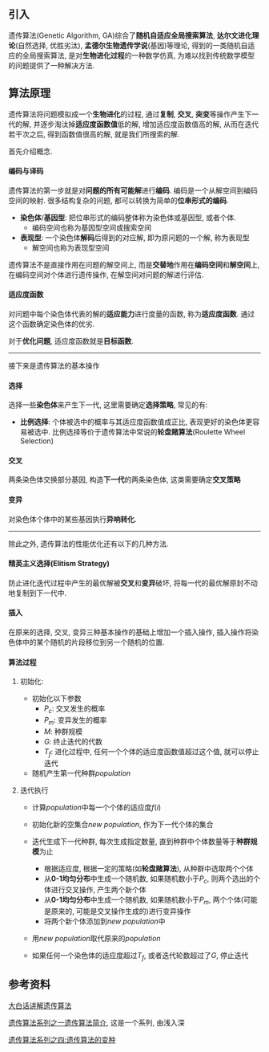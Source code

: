 ## 引入

遗传算法(Genetic Algorithm, GA)综合了**随机自适应全局搜索算法**, **达尔文进化理论**(自然选择, 优胜劣汰), **孟德尔生物遗传学说**(基因)等理论, 得到的一类随机自适应的全局搜索算法, 是对**生物进化过程**的一种数学仿真, 为难以找到传统数学模型的问题提供了一种解决方法.

## 算法原理

遗传算法将问题模拟成一个**生物进化**的过程, 通过**复制**, **交叉**, **突变**等操作产生下一代的解, 并逐步淘汰掉**适应度函数值**低的解, 增加适应度函数值高的解, 从而在迭代若干次之后, 得到函数值很高的解, 就是我们所搜索的解.

首先介绍概念.

#### 编码与译码

遗传算法的第一步就是对**问题的所有可能解**进行**编码**. 编码是一个从解空间到编码空间的映射. 很多结构复杂的问题, 都可以转换为简单的**位串形式的编码**.

- **染色体**/**基因型**: 把位串形式的编码整体称为染色体或基因型, 或者个体.
  - 编码空间也称为基因型空间或搜索空间
- **表现型**: 一个染色体**解码**后得到的对应解, 即为原问题的一个解, 称为表现型
  - 解空间也称为表现型空间

遗传算法不是直接作用在问题的解空间上, 而是**交替地**作用在**编码空间**和**解空间**上, 在编码空间对个体进行遗传操作, 在解空间对问题的解进行评估.

#### 适应度函数

对问题中每个染色体代表的解的**适应能力**进行度量的函数, 称为**适应度函数**. 通过这个函数确定染色体的优劣.

对于**优化问题**, 适应度函数就是**目标函数**.

---

接下来是遗传算法的基本操作

#### 选择

选择一些**染色体**来产生下一代, 这里需要确定**选择策略**, 常见的有:

- **比例选择**: 个体被选中的概率与其适应度函数值成正比, 表现更好的染色体更容易被选中. 比例选择等价于遗传算法中常说的**轮盘赌算法**(Roulette Wheel Selection)

#### 交叉

两条染色体交换部分基因, 构造**下一代**的两条染色体, 这类需要确定**交叉策略**

#### 变异

对染色体个体中的某些基因执行**异响转化**.

---

除此之外, 遗传算法的性能优化还有以下的几种方法.

#### 精英主义选择(Elitism Strategy)

防止进化迭代过程中产生的最优解被**交叉**和**变异**破坏, 将每一代的最优解原封不动地复制到下一代中.

#### 插入

在原来的选择, 交叉, 变异三种基本操作的基础上增加一个插入操作, 插入操作将染色体中的某个随机的片段移位到另一个随机的位置.

#### 算法过程

1. 初始化:

   - 初始化以下参数
     - $P_c$: 交叉发生的概率
     - $P_m$: 变异发生的概率
     - $M$: 种群规模
     - $G$: 终止迭代的代数
     - $T_f$: 进化过程中, 任何一个个体的适应度函数值超过这个值, 就可以停止迭代
   - 随机产生第一代种群*population*

2. 迭代执行

   - 计算*population*中每一个个体的适应度$f(i)$
   - 初始化新的空集合*new population*, 作为下一代个体的集合
   - 迭代生成下一代种群, 每次生成指定数量, 直到种群中个体数量等于**种群规模**为止
     - 根据适应度, 根据一定的策略(如**轮盘赌算法**), 从种群中选取两个个体
     - 从**0-1均匀分布**中生成一个随机数, 如果随机数小于$P_c$, 则两个选出的个体进行交叉操作, 产生两个新个体
     - 从**0-1均匀分布**中生成一个随机数, 如果随机数小于$P_m$, 两个个体(可能是原来的, 可能是交叉操作生成的)进行变异操作
     - 将两个新个体添加到*new population*中

   - 用*new population*取代原来的*population*
   - 如果任何一个染色体的适应度超过$T_f$, 或者迭代轮数超过了$G$, 停止迭代

## 参考资料

[大白话讲解遗传算法](http://blog.jobbole.com/110913/)

[遗传算法系列之一遗传算法简介](http://www.algorithmdog.com/), 这是一个系列, 由浅入深

[遗传算法系列之四:遗传算法的变种](http://www.algorithmdog.com/遗传算法系列之四遗传算法的变种)

